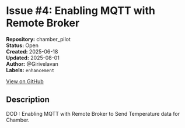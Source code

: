 # Issue #4: Enabling MQTT with Remote Broker

**Repository:** chamber_pilot  
**Status:** Open  
**Created:** 2025-06-18  
**Updated:** 2025-08-01  
**Author:** @Girivelavan  
**Labels:** `enhancement`  

[View on GitHub](https://github.com/Simtestlab/chamber_pilot/issues/4)

## Description

DOD : Enabling MQTT with Remote Broker to Send Temperature data for Chamber. 